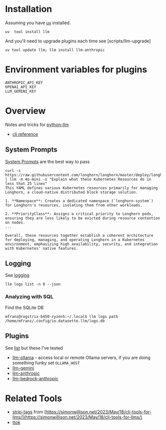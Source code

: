 # Installation 
Assuming you have [uv](https://docs.astral.sh/uv/) installed. 

```
uv  tool install llm
```

And you'll need to upgrade plugins each time see [scripts/llm-upgrade]

```
uv tool update llm; llm install llm-anthropic
```

# Environment variables for plugins

```
ANTHROPIC_API_KEY
OPENAI_API_KEY
LLM_GEMINI_KEY
```

# Overview
Notes and tricks for [python-llm](https://llm.datasette.io/en/stable/)

- [cli reference](https://llm.datasette.io/en/stable/help.html)

## System Prompts

[System Prompts](https://llm.datasette.io/en/stable/usage.html#system-prompts) are the best way to pass 

```
curl -s https://raw.githubusercontent.com/longhorn/longhorn/master/deploy/longhorn.yaml | llm -m 4o-mini -s "Explain what these Kubernetes Resources do in less that 25 lines"
This YAML defines various Kubernetes resources primarily for managing Longhorn, a cloud-native distributed block storage solution.

1. **Namespace**: Creates a dedicated namespace (`longhorn-system`) for Longhorn's resources, isolating them from other workloads.

2. **PriorityClass**: Assigns a critical priority to Longhorn pods, ensuring they are less likely to be evicted during resource contention on nodes.
...

Overall, these resources together establish a coherent architecture for deploying, managing, and operating Longhorn in a Kubernetes environment, emphasizing high availability, security, and integration with Kubernetes' native features.
```

## Logging

See [logging](https://llm.datasette.io/en/stable/logging.html)

`llm logs list -n 0 --json`

### Analyzing with SQL 
Find the SQLite DB 

```
mfranz@rogstrix-b450-ryzen5:~/.local$ llm logs path
/home/mfranz/.config/io.datasette.llm/logs.db
```
## Plugins
See [list](https://llm.datasette.io/en/stable/plugins/directory.html) but these I've tested
- [llm-ollama](https://github.com/taketwo/llm-ollama) - access local or remote Ollama servers, if you are doing something funky set `OLLAMA_HOST`
- [llm-gemini](https://pypi.org/project/llm-gemini/)
- [llm-anthropic](https://github.com/simonw/llm-anthropic)
- [llm-bedrock-anthropic](https://github.com/sblakey/llm-bedrock-anthropic)

# Related Tools
- [strip-tags](https://github.com/simonw/strip-tags) from [https://simonwillison.net/2023/May/18/cli-tools-for-llms/](https://simonwillison.net/2023/May/18/cli-tools-for-llms/)
- [ttok](https://github.com/simonw/ttok)

